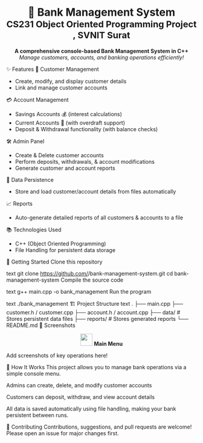 <h1 align="center"> 🏦 Bank Management System<br> <sub>CS231 Object Oriented Programming Project , SVNIT Surat </sub> </h1> <p align="center"> <b>A comprehensive console-based Bank Management System in C++</b><br> <i>Manage customers, accounts, and banking operations efficiently!</i> </p>

✨ Features
🎫 Customer Management
- Create, modify, and display customer details
- Link and manage customer accounts

💳 Account Management
- Savings Accounts 💰 (interest calculations)
- Current Accounts 💼 (with overdraft support)
- Deposit & Withdrawal functionality (with balance checks)

🛠️ Admin Panel
- Create & Delete customer accounts
- Perform deposits, withdrawals, & account modifications
- Generate customer and account reports

💾 Data Persistence
- Store and load customer/account details from files automatically

📈 Reports
- Auto-generate detailed reports of all customers & accounts to a file

📚 Technologies Used
- C++ (Object Oriented Programming)
- File Handling for persistent data storage

🚀 Getting Started
Clone this repository

text
git clone https://github.com/<your-username>/bank-management-system.git
cd bank-management-system
Compile the source code

text
g++ main.cpp -o bank_management
Run the program

text
./bank_management
🏗️ Project Structure
text
.
├── main.cpp
├── customer.h / customer.cpp
├── account.h  / account.cpp
├── data/                  # Stores persistent data files
├── reports/               # Stores generated reports
└── README.md
📸 Screenshots
<p align="center"> <img src="https://em-content.zobj.net/source/skype/289/bank_1f3e6.png" width="32"/> <b>Main Menu</b> </p>
Add screenshots of key operations here!

📑 How It Works
This project allows you to manage bank operations via a simple console menu.

Admins can create, delete, and modify customer accounts

Customers can deposit, withdraw, and view account details

All data is saved automatically using file handling, making your bank persistent between runs.

🤝 Contributing
Contributions, suggestions, and pull requests are welcome!
Please open an issue for major changes first.


